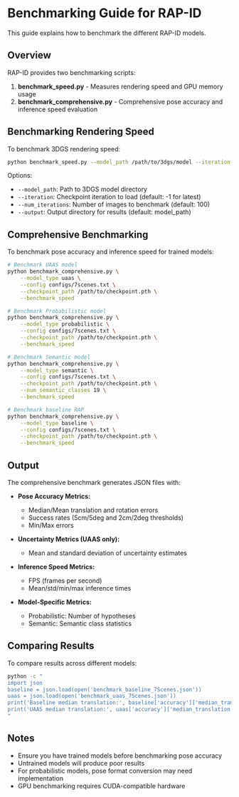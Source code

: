 # Benchmarking Guide for RAP-ID

This guide explains how to benchmark the different RAP-ID models.

## Overview

RAP-ID provides two benchmarking scripts:

1. **benchmark_speed.py** - Measures rendering speed and GPU memory usage
2. **benchmark_comprehensive.py** - Comprehensive pose accuracy and inference speed evaluation

## Benchmarking Rendering Speed

To benchmark 3DGS rendering speed:

```bash
python benchmark_speed.py --model_path /path/to/3dgs/model --iteration 30000
```

Options:
- `--model_path`: Path to 3DGS model directory
- `--iteration`: Checkpoint iteration to load (default: -1 for latest)
- `--num_iterations`: Number of images to benchmark (default: 100)
- `--output`: Output directory for results (default: model_path)

## Comprehensive Benchmarking

To benchmark pose accuracy and inference speed for trained models:

```bash
# Benchmark UAAS model
python benchmark_comprehensive.py \
    --model_type uaas \
    --config configs/7scenes.txt \
    --checkpoint_path /path/to/checkpoint.pth \
    --benchmark_speed

# Benchmark Probabilistic model
python benchmark_comprehensive.py \
    --model_type probabilistic \
    --config configs/7scenes.txt \
    --checkpoint_path /path/to/checkpoint.pth \
    --benchmark_speed

# Benchmark Semantic model
python benchmark_comprehensive.py \
    --model_type semantic \
    --config configs/7scenes.txt \
    --checkpoint_path /path/to/checkpoint.pth \
    --num_semantic_classes 19 \
    --benchmark_speed

# Benchmark baseline RAP
python benchmark_comprehensive.py \
    --model_type baseline \
    --config configs/7scenes.txt \
    --checkpoint_path /path/to/checkpoint.pth \
    --benchmark_speed
```

## Output

The comprehensive benchmark generates JSON files with:

- **Pose Accuracy Metrics:**
  - Median/Mean translation and rotation errors
  - Success rates (5cm/5deg and 2cm/2deg thresholds)
  - Min/Max errors

- **Uncertainty Metrics (UAAS only):**
  - Mean and standard deviation of uncertainty estimates

- **Inference Speed Metrics:**
  - FPS (frames per second)
  - Mean/std/min/max inference times

- **Model-Specific Metrics:**
  - Probabilistic: Number of hypotheses
  - Semantic: Semantic class statistics

## Comparing Results

To compare results across different models:

```bash
python -c "
import json
baseline = json.load(open('benchmark_baseline_7Scenes.json'))
uaas = json.load(open('benchmark_uaas_7Scenes.json'))
print('Baseline median translation:', baseline['accuracy']['median_translation'])
print('UAAS median translation:', uaas['accuracy']['median_translation'])
"
```

## Notes

- Ensure you have trained models before benchmarking pose accuracy
- Untrained models will produce poor results
- For probabilistic models, pose format conversion may need implementation
- GPU benchmarking requires CUDA-compatible hardware

